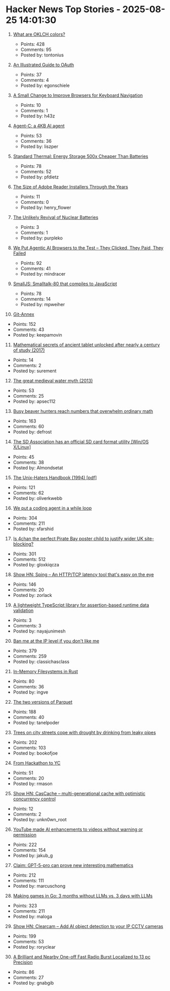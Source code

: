 # Hacker News Top Stories - 2025-08-25 14:01:30

1. [What are OKLCH colors?](https://jakub.kr/components/oklch-colors)
   - Points: 428
   - Comments: 95
   - Posted by: tontonius

2. [An Illustrated Guide to OAuth](https://www.ducktyped.org/p/an-illustrated-guide-to-oauth)
   - Points: 37
   - Comments: 4
   - Posted by: egonschiele

3. [A Small Change to Improve Browsers for Keyboard Navigation](https://b.43z.one/2025-07-22/)
   - Points: 10
   - Comments: 1
   - Posted by: h43z

4. [Agent-C: a 4KB AI agent](https://github.com/bravenewxyz/agent-c)
   - Points: 53
   - Comments: 36
   - Posted by: liszper

5. [Standard Thermal: Energy Storage 500x Cheaper Than Batteries](https://austinvernon.site/blog/standardthermal.html)
   - Points: 78
   - Comments: 52
   - Posted by: pfdietz

6. [The Size of Adobe Reader Installers Through the Years](https://sigwait.org/~alex/blog/2025/08/25/zw6z4E.html)
   - Points: 11
   - Comments: 0
   - Posted by: henry_flower

7. [The Unlikely Revival of Nuclear Batteries](https://spectrum.ieee.org/nuclear-battery-revival)
   - Points: 3
   - Comments: 1
   - Posted by: purpleko

8. [We Put Agentic AI Browsers to the Test – They Clicked, They Paid, They Failed](https://guard.io/labs/scamlexity-we-put-agentic-ai-browsers-to-the-test-they-clicked-they-paid-they-failed)
   - Points: 92
   - Comments: 41
   - Posted by: mindracer

9. [SmallJS: Smalltalk-80 that compiles to JavaScript](https://small-js.org/Home/Home.html)
   - Points: 78
   - Comments: 14
   - Posted by: mpweiher

10. [Git-Annex](https://git-annex.branchable.com/)
   - Points: 152
   - Comments: 43
   - Posted by: keepamovin

11. [Mathematical secrets of ancient tablet unlocked after nearly a century of study (2017)](https://www.theguardian.com/science/2017/aug/24/mathematical-secrets-of-ancient-tablet-unlocked-after-nearly-a-century-of-study)
   - Points: 14
   - Comments: 2
   - Posted by: surement

12. [The great medieval water myth (2013)](https://leslefts.blogspot.com/2013/11/the-great-medieval-water-myth.html)
   - Points: 53
   - Comments: 25
   - Posted by: apsec112

13. [Busy beaver hunters reach numbers that overwhelm ordinary math](https://www.quantamagazine.org/busy-beaver-hunters-reach-numbers-that-overwhelm-ordinary-math-20250822/)
   - Points: 163
   - Comments: 60
   - Posted by: defrost

14. [The SD Association has an official SD card format utility [Win/OS X/Linux]](https://www.sdcard.org/downloads/sd-memory-card-formatter-for-linux/)
   - Points: 45
   - Comments: 38
   - Posted by: Almondsetat

15. [The Unix-Haters Handbook (1994) [pdf]](https://simson.net/ref/ugh.pdf)
   - Points: 121
   - Comments: 62
   - Posted by: oliverkwebb

16. [We put a coding agent in a while loop](https://github.com/repomirrorhq/repomirror/blob/main/repomirror.md)
   - Points: 304
   - Comments: 211
   - Posted by: sfarshid

17. [Is 4chan the perfect Pirate Bay poster child to justify wider UK site-blocking?](https://torrentfreak.com/uk-govt-finds-ideal-pirate-bay-poster-boy-to-sell-blocking-of-non-pirate-sites-250824/)
   - Points: 301
   - Comments: 512
   - Posted by: gloxkiqcza

18. [Show HN: Sping – An HTTP/TCP latency tool that's easy on the eye](https://dseltzer.gitlab.io/sping/docs/)
   - Points: 146
   - Comments: 20
   - Posted by: zorlack

19. [A lightweight TypeScript library for assertion-based runtime data validation](https://github.com/nimeshnayaju/decode-kit)
   - Points: 3
   - Comments: 3
   - Posted by: nayajunimesh

20. [Ban me at the IP level if you don't like me](https://boston.conman.org/2025/08/21.1)
   - Points: 379
   - Comments: 259
   - Posted by: classichasclass

21. [In-Memory Filesystems in Rust](https://andre.arko.net/2025/08/18/in-memory-filesystems-in-rust/)
   - Points: 80
   - Comments: 36
   - Posted by: ingve

22. [The two versions of Parquet](https://www.jeronimo.dev/the-two-versions-of-parquet/)
   - Points: 188
   - Comments: 40
   - Posted by: tanelpoder

23. [Trees on city streets cope with drought by drinking from leaky pipes](https://www.newscientist.com/article/2487804-trees-on-city-streets-cope-with-drought-by-drinking-from-leaky-pipes/)
   - Points: 202
   - Comments: 103
   - Posted by: bookofjoe

24. [From Hackathon to YC](https://www.producthunt.com/p/april-yc-s25/from-hackathon-to-yc)
   - Points: 51
   - Comments: 20
   - Posted by: rmason

25. [Show HN: CasCache – multi-generational cache with optimistic concurrency control](https://github.com/unkn0wn-root/cascache)
   - Points: 12
   - Comments: 2
   - Posted by: unkn0wn_root

26. [YouTube made AI enhancements to videos without warning or permission](https://www.bbc.com/future/article/20250822-youtube-is-using-ai-to-edit-videos-without-permission)
   - Points: 222
   - Comments: 154
   - Posted by: jakub_g

27. [Claim: GPT-5-pro can prove new interesting mathematics](https://twitter.com/SebastienBubeck/status/1958198661139009862)
   - Points: 212
   - Comments: 111
   - Posted by: marcuschong

28. [Making games in Go: 3 months without LLMs vs. 3 days with LLMs](https://marianogappa.github.io/software/2025/08/24/i-made-two-card-games-in-go/)
   - Points: 323
   - Comments: 211
   - Posted by: maloga

29. [Show HN: Clearcam – Add AI object detection to your IP CCTV cameras](https://github.com/roryclear/clearcam)
   - Points: 199
   - Comments: 53
   - Posted by: roryclear

30. [A Brilliant and Nearby One-off Fast Radio Burst Localized to 13 pc Precision](https://iopscience.iop.org/article/10.3847/2041-8213/adf62f)
   - Points: 86
   - Comments: 27
   - Posted by: gnabgib

